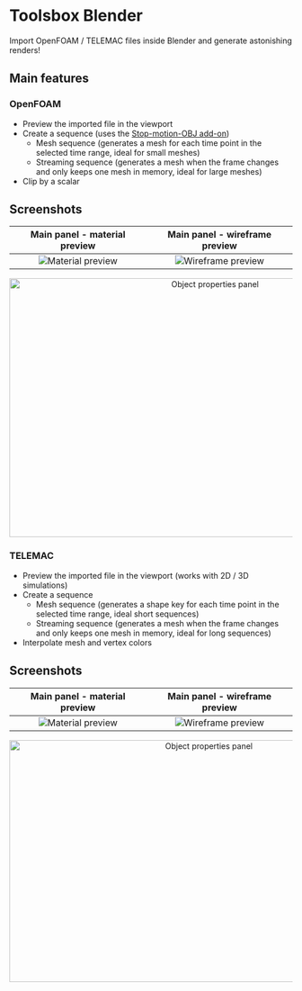 # Toolsbox Blender

Import OpenFOAM / TELEMAC files inside Blender and generate astonishing renders!

## Main features

### OpenFOAM

* Preview the imported file in the viewport
* Create a sequence (uses the [Stop-motion-OBJ add-on](https://github.com/neverhood311/Stop-motion-OBJ))
    * Mesh sequence (generates a mesh for each time point in the selected time range, ideal for small meshes)
    * Streaming sequence (generates a mesh when the frame changes and only keeps one mesh in memory, ideal for large meshes)
* Clip by a scalar

## Screenshots

Main panel - material preview |  Main panel - wireframe preview
:----------------------------:|:-------------------------------:
![Material preview](https://gitlab.arteliagroup.com/water/hydronum/toolsbox_blender/-/raw/dev/docs/source/images/readme/screenshot_openfoam_a.png)  |  ![Wireframe preview](https://gitlab.arteliagroup.com/water/hydronum/toolsbox_blender/-/raw/dev/docs/source/images/readme/screenshot_openfoam_b.png)

<p align="center">
  <img alt="Object properties panel" width="716" height="460" src="https://gitlab.arteliagroup.com/water/hydronum/toolsbox_blender/-/raw/dev/docs/source/images/readme/screenshot_openfoam_c.png"/>
</p>

### TELEMAC

* Preview the imported file in the viewport (works with 2D / 3D simulations)
* Create a sequence
    * Mesh sequence (generates a shape key for each time point in the selected time range, ideal short sequences)
    * Streaming sequence (generates a mesh when the frame changes and only keeps one mesh in memory, ideal for long sequences)
* Interpolate mesh and vertex colors

## Screenshots

Main panel - material preview |  Main panel - wireframe preview
:----------------------------:|:-------------------------------:
![Material preview](https://gitlab.arteliagroup.com/water/hydronum/toolsbox_blender/-/raw/dev/docs/source/images/readme/screenshot_telemac_a.png)  |  ![Wireframe preview](https://gitlab.arteliagroup.com/water/hydronum/toolsbox_blender/-/raw/dev/docs/source/images/readme/screenshot_telemac_b.png)

<p align="center">
  <img alt="Object properties panel" width="694" height="430" src="https://gitlab.arteliagroup.com/water/hydronum/toolsbox_blender/-/raw/dev/docs/source/images/readme/screenshot_telemac_c.png"/>
</p>